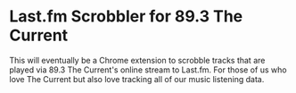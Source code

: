 # Last.fm Scrobbler for 89.3 The Current

This will eventually be a Chrome extension to scrobble tracks that are played via 89.3 The Current's online stream to Last.fm. For those of us who love The Current but also love tracking all of our music listening data.